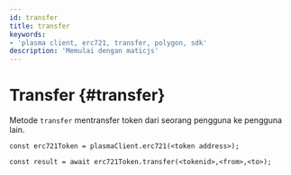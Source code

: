 ```yaml
---
id: transfer
title: transfer
keywords:
- 'plasma client, erc721, transfer, polygon, sdk'
description: 'Memulai dengan maticjs'
---
```


# Transfer {#transfer}

Metode `transfer` mentransfer token dari seorang pengguna ke pengguna lain.

```
const erc721Token = plasmaClient.erc721(<token address>);

const result = await erc721Token.transfer(<tokenid>,<from>,<to>);

```
